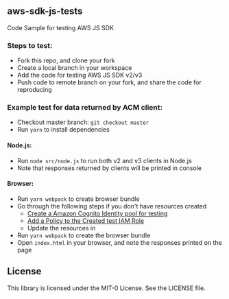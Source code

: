 ## aws-sdk-js-tests

Code Sample for testing AWS JS SDK

### Steps to test:

- Fork this repo, and clone your fork
- Create a local branch in your workspace
- Add the code for testing AWS JS SDK v2/v3
- Push code to remote branch on your fork, and share the code for reproducing

### Example test for data returned by ACM client:

- Checkout master branch: `git checkout master`
- Run `yarn` to install dependencies

#### Node.js:

- Run `node src/node.js` to run both v2 and v3 clients in Node.js
- Note that responses returned by clients will be printed in console

#### Browser:

- Run `yarn webpack` to create browser bundle
- Go through the following steps if you don't have resources created
  - [Create a Amazon Cognito Identity pool for testing](https://docs.aws.amazon.com/sdk-for-javascript/v2/developer-guide/getting-started-browser.html#getting-started-browser-create-identity-pool)
  - [Add a Policy to the Created test IAM Role](https://docs.aws.amazon.com/sdk-for-javascript/v2/developer-guide/getting-started-browser.html#getting-started-browser-iam-role)
  - Update the resources in <config to be added>
- Run `yarn webpack` to create the browser bundle
- Open `index.html` in your browser, and note the responses printed on the page

## License

This library is licensed under the MIT-0 License. See the LICENSE file.
